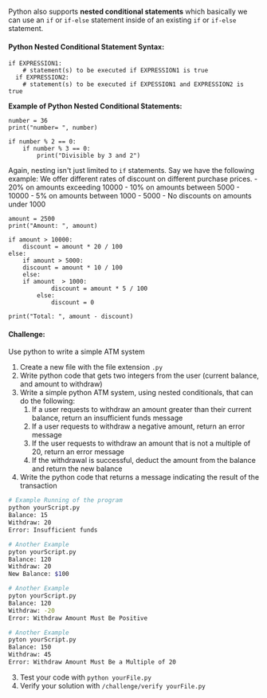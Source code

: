 Python also supports **nested conditional statements** which basically we can use an `if` or `if-else` statement inside of an existing `if` or `if-else` statement.

#### Python Nested Conditional Statement Syntax:
```
if EXPRESSION1:
	# statement(s) to be executed if EXPRESSION1 is true
  if EXPRESSION2:
  	# statement(s) to be executed if EXPESSION1 and EXPRESSION2 is true
```

**Example of Python Nested Conditional Statements:**
```
number = 36
print("number= ", number)

if number % 2 == 0:
	if number % 3 == 0:
  		print("Divisible by 3 and 2")
```

Again, nesting isn't just limited to `if` statements. Say we have the following example: We offer different rates of discount on different purchase prices.
	- 20% on amounts exceeding 10000
  	- 10% on amounts between 5000 - 10000
    - 5% on amounts between 1000 - 5000
    - No discounts on amounts under 1000

```
amount = 2500
print("Amount: ", amount)

if amount > 10000:
	discount = amount * 20 / 100
else:
    if amount > 5000:
  	discount = amount * 10 / 100
    else:
  	if amount  > 1000:
    	    discount = amount * 5 / 100
        else:
     	    discount = 0

print("Total: ", amount - discount)
```

#### Challenge:
Use python to write a simple ATM system

1. Create a new file with the file extension `.py`
2. Write python code that gets two integers from the user (current balance, and amount to withdraw)
3. Write a simple python ATM system, using nested conditionals, that can do the following:
   1. If a user requests to withdraw an amount greater than their current balance, return an insufficient funds message
   2. If a user requests to withdraw a negative amount, return an error message
   3. If the user requests to withdraw an amount that is not a multiple of 20, return an error message
   4. If the withdrawal is successful, deduct the amount from the balance and return the new balance
4. Write the python code that returns a message indicating the result of the transaction  
```bash
# Example Running of the program
python yourScript.py
Balance: 15
Withdraw: 20
Error: Insufficient funds
```

```bash
# Another Example
pyton yourScript.py
Balance: 120
Withdraw: 20
New Balance: $100
```

```bash
# Another Example
pyton yourScript.py
Balance: 120
Withdraw: -20
Error: Withdraw Amount Must Be Positive
```

```bash
# Another Example
pyton yourScript.py
Balance: 150
Withdraw: 45
Error: Withdraw Amount Must Be a Multiple of 20
```

3. Test your code with `python yourFile.py`
4. Verify your solution with `/challenge/verify yourFile.py`
